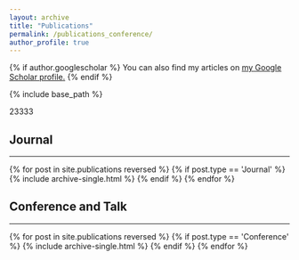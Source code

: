 ```yaml
---
layout: archive
title: "Publications"
permalink: /publications_conference/
author_profile: true
---
```


{% if author.googlescholar %}
  You can also find my articles on <u><a href="{{author.googlescholar}}">my Google Scholar profile</a>.</u>
{% endif %}

{% include base_path %}

23333
<div><h2> Journal </h2></div>
<hr style="border-color:black;">
{% for post in site.publications reversed %}
  {% if post.type == 'Journal' %}
    {% include archive-single.html %}
  {% endif %}
{% endfor %}

<div><h2> Conference and Talk </h2> </div>
<hr style="border-color:black;">
{% for post in site.publications reversed %}
  {% if post.type == 'Conference' %}
    {% include archive-single.html %}
  {% endif %}
{% endfor %}
